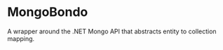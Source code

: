 MongoBondo
========

A wrapper around the .NET Mongo API that abstracts entity to collection mapping.
